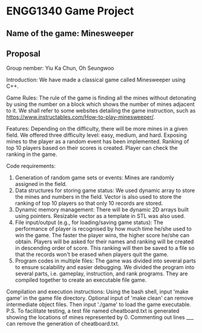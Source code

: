 # ENGG1340 Game Project
## Name of the game: Minesweeper
## Proposal

Group nember: Yiu Ka Chun, Oh Seungwoo

Introduction: We have made a classical game called Minesweeper using C++. 

Game Rules: The rule of the game is finding all the mines without detonating by using the number on a block which shows the number of mines adjacent to it. We shall refer to some websites detailing the game instruction, such as https://www.instructables.com/How-to-play-minesweeper/.

Features: Depending on the difficulty, there will be more mines in a given field. We offered three difficulty level: easy, medium, and hard. Exposing mines to the player as a random event has been implemented. Ranking of top 10 players based on their scores is created. Player can check the ranking in the game.

Code requirements:
1. Generation of random game sets or events: Mines are randomly assigned in the field.
2. Data structures for storing game status: We used dynamic array to store the mines and numbers in the field. Vector is also used to store the ranking of top 10 players so that only 10 records are stored.
3. Dynamic memory management: There will be dynamic 2D arrays built using pointers. Resizable vector as a template in STL was also used.
4. File input/output (e.g., for loading/saving game status): The performance of player is recognised by how much time he/she used to win the game. The faster the player wins, the higher score he/she can obtain. Players will be asked for their names and ranking will be created in descending order of score. This ranking will then be saved to a file so that the records won't be erased when players quit the game.
5. Program codes in multiple files: The game was divided into several parts to ensure scalability and easier debugging. We divided the program into several parts, i.e. gameplay, instruction, and rank programs. They are compiled together to create an executable file game.

Compilation and execution instructions: Using the bash shell, input 'make game' in the game file directory. Optional input of 'make clean' can remove intermediate object files. Then input './game' to load the game executable.
P.S. To facilitate testing, a test file named cheatboard.txt is generated showing the locations of mines represented by 0. Commenting out lines ___ can remove the generation of cheatboard.txt.
